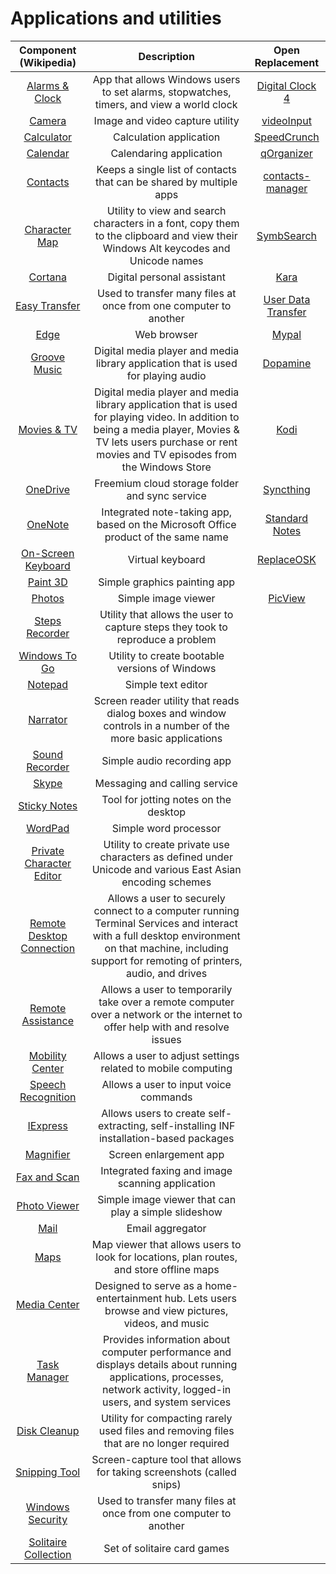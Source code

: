 # Applications and utilities

|Component (Wikipedia)|Description|Open Replacement|
|:-:|:-:|:-:|
|[Alarms & Clock](https://en.wikipedia.org/wiki/Windows_Alarms_%26_Clock)|App that allows Windows users to set alarms, stopwatches, timers, and view a world clock|[Digital Clock 4](https://sourceforge.net/projects/digitalclock4/)|
|[Camera](https://en.wikipedia.org/wiki/Windows_Camera)|Image and video capture utility|[videoInput](http://www.muonics.net/school/spring05/videoInput/)|
|[Calculator](https://en.wikipedia.org/wiki/Windows_Calculator)|Calculation application|[SpeedCrunch](https://speedcrunch.org/)|
|[Calendar](https://en.wikipedia.org/wiki/Calendar_(Windows))|Calendaring application|[qOrganizer](http://qorganizer.sourceforge.net/)|
|[Contacts](https://en.wikipedia.org/wiki/Windows_Contacts)|Keeps a single list of contacts that can be shared by multiple apps|[contacts-manager](https://github.com/ArcTLK/contacts-manager)|
|[Character Map](https://en.wikipedia.org/wiki/Character_Map_(Windows))|Utility to view and search characters in a font, copy them to the clipboard and view their Windows Alt keycodes and Unicode names|[SymbSearch](https://leun4m.github.io/symbsearch/)|
|[Cortana](https://en.wikipedia.org/wiki/Cortana_(virtual_assistant))|Digital personal assistant|[Kara](https://github.com/emileclarkb/Kara)|
|[Easy Transfer](https://en.wikipedia.org/wiki/Windows_Easy_Transfer)|Used to transfer many files at once from one computer to another|[User Data Transfer](https://github.com/andrew-metallinos/User-Data-Transfer-Windows-10-and-11)|
|[Edge](https://en.wikipedia.org/wiki/Microsoft_Edge)|Web browser|[Mypal](https://mypal-browser.org/)|
|[Groove Music](https://en.wikipedia.org/wiki/Groove_Music)|Digital media player and media library application that is used for playing audio|[Dopamine](https://www.digimezzo.com/software/dopamine/)|
|[Movies & TV](https://en.wikipedia.org/wiki/Microsoft_Movies_%26_TV)|Digital media player and media library application that is used for playing video. In addition to being a media player, Movies & TV lets users purchase or rent movies and TV episodes from the Windows Store|[Kodi](https://kodi.tv/)|
|[OneDrive](https://en.wikipedia.org/wiki/OneDrive)|Freemium cloud storage folder and sync service|[Syncthing](https://syncthing.net/)|
|[OneNote](https://en.wikipedia.org/wiki/Microsoft_OneNote)|Integrated note-taking app, based on the Microsoft Office product of the same name|[Standard Notes](https://standardnotes.com/)|
|[On-Screen Keyboard]()|Virtual keyboard|[ReplaceOSK](https://github.com/Lulech23/ReplaceOSK)|
|[Paint 3D]()|Simple graphics painting app||
|[Photos](https://en.wikipedia.org/wiki/Microsoft_Photos)|Simple image viewer|[PicView](https://picview.org/)|
|[Steps Recorder]()|Utility that allows the user to capture steps they took to reproduce a problem||
|[Windows To Go]()|Utility to create bootable versions of Windows||
|[Notepad]()|Simple text editor||
|[Narrator]()|Screen reader utility that reads dialog boxes and window controls in a number of the more basic applications||
|[Sound Recorder]()|Simple audio recording app||
|[Skype]()|Messaging and calling service||
|[Sticky Notes]()|Tool for jotting notes on the desktop||
|[WordPad]()|Simple word processor||
|[Private Character Editor]()|Utility to create private use characters as defined under Unicode and various East Asian encoding schemes||
|[Remote Desktop Connection]()|Allows a user to securely connect to a computer running Terminal Services and interact with a full desktop environment on that machine, including support for remoting of printers, audio, and drives||
|[Remote Assistance]()|Allows a user to temporarily take over a remote computer over a network or the internet to offer help with and resolve issues||
|[Mobility Center]()|Allows a user to adjust settings related to mobile computing||
|[Speech Recognition]()|Allows a user to input voice commands||
|[IExpress]()|Allows users to create self-extracting, self-installing INF installation-based packages||
|[Magnifier]()|Screen enlargement app||
|[Fax and Scan]()|Integrated faxing and image scanning application||
|[Photo Viewer]()|Simple image viewer that can play a simple slideshow||
|[Mail]()|Email aggregator||
|[Maps]()|Map viewer that allows users to look for locations, plan routes, and store offline maps||
|[Media Center]()|Designed to serve as a home-entertainment hub. Lets users browse and view pictures, videos, and music||
|[Task Manager]()|Provides information about computer performance and displays details about running applications, processes, network activity, logged-in users, and system services||
|[Disk Cleanup]()|Utility for compacting rarely used files and removing files that are no longer required||
|[Snipping Tool]()|Screen-capture tool that allows for taking screenshots (called snips)||
|[Windows Security]()|Used to transfer many files at once from one computer to another||
|[Solitaire Collection]()|Set of solitaire card games||
